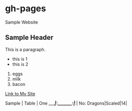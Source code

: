 # gh-pages
Sample Website

## Sample Header

This is a paragraph.

* this is 1
* this is 2

1. eggs
2. milk
3. bacon

[Link to My Site](https://www.google.com)

Sample  | Table | One
________|:_______:|_____:|
No: Dragons|Scaled|14|

